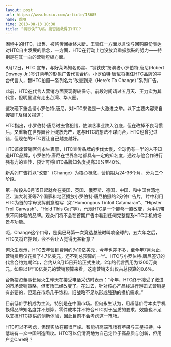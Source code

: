 ```yaml
---
layout: post
url: https://www.huxiu.com/article/18685
name: 虎嗅
time: 2013-08-13 10:38
title: “钢铁侠”飞临，能否拯救得了HTC？
---
```

困境中的HTC，出售、被购传闻始终未断。王雪红一方面以言论与回购股份表达对HTC自主发展的信念，一方面，HTC在行动上也没放弃重振旗鼓的努力——特别是在其一向的营销短板方面。

8月12日，HTC 宣布，与好莱坞知名影星、“钢铁侠”扮演者小罗伯特·唐尼(Robert Downey Jr.)签订两年的形象广告代言合约，小罗伯特·唐尼将担任HTC品牌的平台代言人，替HTC拍摄一系列名为“改变到来（Here's To Change）”系列广告。

此前，HTC在代言人营销方面表现得较保守。前段时间请过五月天、王力宏为其代言，但明显没有走出台湾、华人圈。

这次砸下重金请小罗伯特·唐尼，对HTC来说是一大激进之举。以下主要内容来自搜狐IT及相关报道：

HTC指出，小罗伯特·唐尼过去曾犯错，使演艺事业跌入谷底，但在改掉不良习惯后，又重新在世界舞台上绽放光芒，这与HTC的想法不谋而合，HTC也曾犯过错，但现在的HTC要让自己越变越好。

HTC首席营销官何永生表示，HTC宣传品牌的步伐太慢，全球仍有一半的人不知道HTC品牌，小罗伯特·唐尼在世界各地都具有一定的知名度，通过与他合作进行强有力的宣传，预计可将HTC品牌知名度提高30%至40%。

新系列广告将以“改变”（Change）为核心概念，营销期为24-36个月，分为三个阶段。

第一阶段从8月15日起就会在美国、英国、俄罗斯、德国、中国、和中国台湾地区、澳大利亚等7个国家和地区播放小罗伯特·唐尼拍摄的2分钟广告片，片中利用HTC为首的字母发挥创意缩写（如“Humongous Tinfoil Catamaran”、“Hipster Troll Carwash”、“Hold This Cat”等），代表HTC是一个能够一直改变，为手机带来不同体验的品牌。观众们将不会在首期广告中看到任何完整提及HTC手机的场景与功能。

呃，Change这个口号，是奥巴马第一次竞选总统时叫响全球的。五六年之后，HTC又将它拾起，会不会让人觉得无甚新意？

何永生表示，HTC去年营销费用约为10亿美元，今年也差不多，至今年7月为止，营销费用仅花费了4.7亿美元，还不到总预算的一半。HTC与小罗伯特·唐尼签订的代言合约为期2年，合约从8月15日开始正式生效，2年的代言费用为1200万美元。如果以1年10亿美元的营销预算来看，这笔营销支出仅占总预算的0.6%。

台新投资董事长吴火生昨天在接受电话采访时表示：“今年，HTC终于接受了激进的市场营销策略，但市场已经改变了。在过去，针对核心产品线进行游击式营销是有必要的，但现在市场几乎饱和，旧战略不足以形成强劲的换机需求。”

目前低价手机成为主流，特别是在中国市场。但何永生认为，用超低价亏本卖手机换得品牌知名度并不划算，零件成本并不符合HTC对于品质的要求，效能也不足以支撑HTC提供的创新体验，因此目前不会考虑这一市场。

HTC可以不考虑，但现实放在那很严峻。智能机高端市场有苹果与三星把持，中低端有一众中国制造围攻。HTC可以仍清高地为自己定位于高品质与创新，但用户会Care吗？

